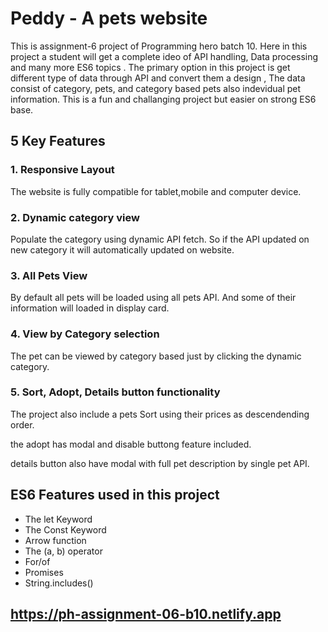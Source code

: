 <h1>Peddy - A pets website </h1>
<p>
  This is assignment-6 project of Programming hero batch 10. Here in this project a student will get a complete ideo of API handling, Data processing and many more ES6 topics .
  The primary option in this project is get different type of data through API and convert them a design , The data consist of category, pets, and category based pets also indevidual pet information.
  This is a fun and challanging project but easier on strong ES6 base.
</p>

<h2>5 Key Features</h2>

<h3>1. Responsive Layout</h3>
<p>
  The website is fully compatible for tablet,mobile and computer device. 
</p>


<h3>2. Dynamic category view</h3>
<p>
  Populate the category using dynamic API fetch. So if the API  updated on new category it will automatically updated on website.
</p>

<h3>3. All Pets View</h3>
<p>
  By default all pets will be loaded using all pets API.
  And some of their information will loaded in display card.
</p>

<h3>4. View by Category selection</h3>
<p>
  The pet can be viewed by category based just by clicking the dynamic category.
</p>

<h3>5. Sort, Adopt, Details button functionality</h3>
<p>
  The project also include a pets Sort using their prices as descendending order.

  the adopt has modal and disable buttong feature included.

  details button also have modal with full pet description by single pet API.
</p>


<h2>ES6 Features used in this project</h2>

<ul>
  <li>The let Keyword</li>
  <li>The Const Keyword</li>
  <li>Arrow function</li>
  <li>The (a, b) operator</li>
  <li>For/of</li>
  <li>Promises</li>
  <li>String.includes()</li>
</ul>


<h2><a href='https://ph-assignment-06-b10.netlify.app/' target="_blank">https://ph-assignment-06-b10.netlify.app</a></h2>
